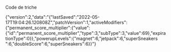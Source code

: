 Code de triche 


{"version":2,"data":"{\"lastSaved\":\"2022-05-17T19:04:26.120808Z\",\"patchVersion\":1,\"activeModifiers\":{\"permanent_score_multiplier\":{\"value\":{\"id\":\"permanent_score_multiplier\",\"type\":3,\"subType\":3,\"value\":69},\"expirationType\":0}},\"powerupLevels\":{\"magnet\":6,\"jetpack\":6,\"superSneakers \":6,\"doubleScore\":6,\"superSneakers\":6}}"}
